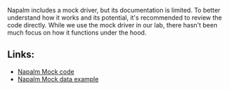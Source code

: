 
Napalm includes a mock driver, but its documentation is limited. To better understand how it works and its potential, it's recommended to review the code directly. While we use the mock driver in our lab, there hasn't been much focus on how it functions under the hood.

## Links:

- [Napalm Mock code](TODO)
- [Napalm Mock data example](https://github.com/NetAutLabs/topology_with_napalm/tree/main/mocked_napalm_data)
